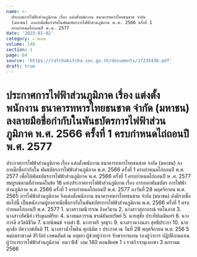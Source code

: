 ```yaml
---
name: >-
  ประกาศการไฟฟ้าส่วนภูมิภาค เรื่อง แต่งตั้งพนักงาน ธนาคารทหารไทยธนชาต จำกัด
  (มหาชน) ลงลายมือชื่อกำกับในพันธบัตรการไฟฟ้าส่วนภูมิภาค พ.ศ. 2566 ครั้งที่ 1
  ครบกำหนดไถ่ถอนปี พ.ศ. 2577
date: '2023-01-02'
category: ง พิเศษ
volume: 140
section: 1
page: 64
source: 'https://ratchakitcha.soc.go.th/documents/17235436.pdf'
draft: true
---
```


# ประกาศการไฟฟ้าส่วนภูมิภาค เรื่อง แต่งตั้งพนักงาน ธนาคารทหารไทยธนชาต จำกัด (มหาชน) ลงลายมือชื่อกำกับในพันธบัตรการไฟฟ้าส่วนภูมิภาค พ.ศ. 2566 ครั้งที่ 1 ครบกำหนดไถ่ถอนปี พ.ศ. 2577

ประกาศการไฟฟ้าส่วนภูมิภาค เรื่อง แต่งตั้งพนักงาน ธนาคารทหารไทยธนชาต จากัด (มหาชน) ลงลายมือชื่อกำกับใน พันธบัตรการไฟฟ้าส่วนภูมิภาค พ.ศ. 2566 ครั้งที่ 1 ครบกำหนดไถ่ถอนปี พ.ศ. 2577 เพื่อให้พันธบัตรการไฟฟ้าส่วนภูมิภาค พ.ศ. 2566 ครั้งที่ 1 ครบกำหนดไถ่ถอนปี พ .ศ. 2577 สมบูรณ์ตามที่กำหนดในข้อ 16 แห่งประกาศการไฟฟ้าส่วนภูมิภาค เรื่อง การออกพันธบัตร การไฟฟ้าส่วนภูมิภาค พ.ศ. 2566 ครั้งที่ 1 ครบกำหนดไถ่ถอนปี พ.ศ. 2577 ลงวันที่ 28 พฤศจิกายน พ.ศ. 2565 การไฟฟ้าส่วนภูมิภาค จึงแต่งตั้งพนักงาน ธนาคารทหารไทยธนชาต จำกัด (มหาชน) ดังมีรายชื่อต่อไปนี้ เป็นพนักงานผู้ลงลายมือชื่อกากับในพันธบัตรการไฟฟ้าส่วนภูมิภาค พ.ศ. 2566 ครั้งที่ 1 ครบกำหนดไถ่ถอนปี พ.ศ. 2577 1. นางสาวมณีวรรณ อิงควิธาน 2. นางสาวสุภาภรณ์ รตโนภาส 3. นางสาวทัศนีย์ เจริญผลพิริยะ 4. นางธมลวรรณ ธรณ์ธันยทรัพย์ 5. นายสุชัย ประทีปเมฆินทร์ 6. นางภารดี สวัสดิชีวิน 7. นายนิพนธ์ จาดขำ 8. นางราตรี จุลธุระ 9. นางสาวดวงนภา สุทธิประภา 10. นายศุภชัย อัศววงษ์สันติ 11. นางสาวน้ำไพลิน ศุภนิมิต ร ประกาศ ณ วันที่ 28 พฤศจิกายน พ.ศ. 256 5 หม่อมราชวงศ์ สิริวัลย์ เกษมสันต์ ณ อยุธยา ผู้ช่วยผู้ว่าการ รักษาการแทน รองผู้ว่าการ ปฏิบัติงานแทน ผู้ว่าการการไฟฟ้าส่วนภูมิภาค ้ หนา 64 ่ เลม 140 ตอนพิเศษ 1 ง ราชกิจจานุเบกษา 3 มกราคม 2566
